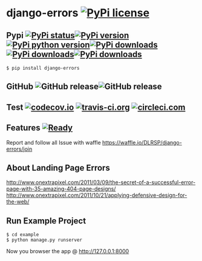 # django-errors [![PyPi license](https://img.shields.io/pypi/l/django-errors.svg)](https://pypi.python.org/pypi/django_errors)

## Pypi [![PyPi status](https://img.shields.io/pypi/status/django-errors.svg)](https://pypi.python.org/pypi/django_errors)[![PyPi version](https://img.shields.io/pypi/v/django-errors.svg)](https://pypi.python.org/pypi/django_errors)[![PyPi python version](https://img.shields.io/pypi/pyversions/django-errors.svg)](https://pypi.python.org/pypi/django_errors)[![PyPi downloads](https://img.shields.io/pypi/dm/django-errors.svg)](https://pypi.python.org/pypi/django_errors)[![PyPi downloads](https://img.shields.io/pypi/dw/django-errors.svg)](https://pypi.python.org/pypi/django_errors)[![PyPi downloads](https://img.shields.io/pypi/dd/django-errors.svg)](https://pypi.python.org/pypi/django_errors)

	$ pip install django-errors

## GitHub ![GitHub release](https://img.shields.io/github/tag/DLRSP/django-errors.svg)![GitHub release](https://img.shields.io/github/release/DLRSP/django-errors.svg)

## Test [![codecov.io](https://codecov.io/github/DLRSP/django-errors/coverage.svg?branch=master)](https://codecov.io/github/DLRSP/django-errors?branch=master) [![travis-ci.org](https://travis-ci.org/DLRSP/django-errors.svg?branch=master)](https://travis-ci.org/DLRSP/django-errors) [![circleci.com](https://circleci.com/gh/DLRSP/django-errors.svg?style=shield&circle-token=b2c2b63556f8dfc17f9058adfbaae1fd16b3bc01)](https://circleci.com/gh/DLRSP/django-errors)

## Features [![Ready](https://badge.waffle.io/DLRSP/django-errors.png?label=Ready)](https://waffle.io/DLRSP/django-errors)

Report and follow all Issue with waffle
https://waffle.io/DLRSP/django-errors/join


## About Landing Page Errors
http://www.onextrapixel.com/2011/03/09/the-secret-of-a-successful-error-page-with-35-amazing-404-page-designs/
http://www.onextrapixel.com/2011/10/21/applying-defensive-design-for-the-web/


## Run Example Project

	$ cd example
	$ python manage.py runserver

Now you browser the app @ http://127.0.0.1:8000
